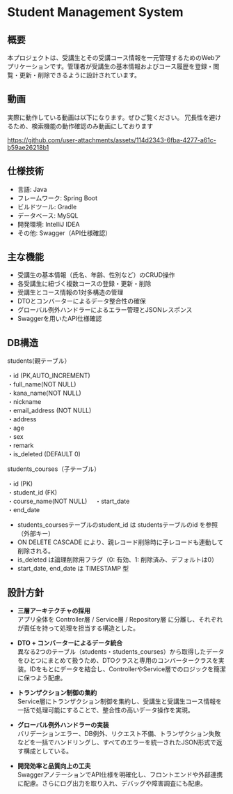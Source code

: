 
# Student Management System

## 概要
本プロジェクトは、受講生とその受講コース情報を一元管理するためのWebアプリケーションです。管理者が受講生の基本情報およびコース履歴を登録・閲覧・更新・削除できるように設計されています。

## 動画
実際に動作している動画は以下になります。ぜひご覧ください。
冗長性を避けるため、検索機能の動作確認のみ動画にしております

https://github.com/user-attachments/assets/114d2343-6fba-4277-a61c-b59ae26218b1


## 仕様技術
- 言語: Java
- フレームワーク: Spring Boot
- ビルドツール: Gradle
- データベース: MySQL
- 開発環境: IntelliJ IDEA
- その他: Swagger（API仕様確認）

## 主な機能
- 受講生の基本情報（氏名、年齢、性別など）のCRUD操作
- 各受講生に紐づく複数コースの登録・更新・削除
- 受講生とコース情報の1対多構造の管理
- DTOとコンバーターによるデータ整合性の確保
- グローバル例外ハンドラーによるエラー管理とJSONレスポンス
- Swaggerを用いたAPI仕様確認

## DB構造

students(親テーブル）

・id (PK,AUTO_INCREMENT)   
・full_name(NOT NULL)                     
・kana_name(NOT NULL)                        
・nickname                                   
・email_address (NOT NULL)                   
・address                                    
・age                      
・sex                      
・remark                   
・is_deleted (DEFAULT 0)  

 students_courses（子テーブル）
               
・id (PK)               
・student_id (FK)       
・course_name(NOT NULL)　
・start_date         
・end_date              

- students_coursesテーブルのstudent_id は studentsテーブルのid を参照（外部キー）
- ON DELETE CASCADE により、親レコード削除時に子レコードも連動して削除される。
- is_deleted は論理削除用フラグ（0: 有効、1: 削除済み、デフォルトは0）
- start_date, end_date は TIMESTAMP 型

## 設計方針
- **三層アーキテクチャの採用**  
  アプリ全体を Controller層 / Service層 / Repository層 に分離し、それぞれが責任を持って処理を担当する構造とした。

- **DTO + コンバーターによるデータ統合**  
  異なる2つのテーブル（students・students_courses）から取得したデータをひとつにまとめて扱うため、DTOクラスと専用のコンバータークラスを実装。IDをもとにデータを結合し、ControllerやService層でのロジックを簡潔に保つよう配慮。

- **トランザクション制御の集約**  
  Service層にトランザクション制御を集約し、受講生と受講生コース情報を一括で処理可能にすることで、整合性の高いデータ操作を実現。

- **グローバル例外ハンドラーの実装**  
  バリデーションエラー、DB例外、リクエスト不備、トランザクション失敗などを一括でハンドリングし、すべてのエラーを統一されたJSON形式で返す構成としている。

- **開発効率と品質向上の工夫**  
  SwaggerアノテーションでAPI仕様を明確化し、フロントエンドや外部連携に配慮。さらにログ出力を取り入れ、デバッグや障害調査にも配慮。
